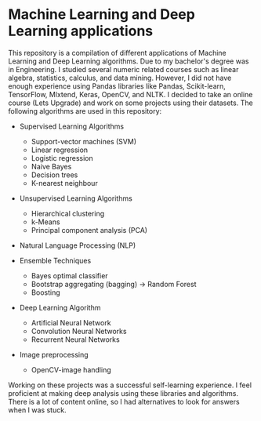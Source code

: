 # Machine Learning and Deep Learning applications
This repository is a compilation of different applications of Machine Learning and Deep Learning algorithms. Due to my bachelor's degree was in Engineering. I studied several numeric related courses such as linear algebra, statistics, calculus, and data mining. However, I did not have enough experience using Pandas libraries like Pandas, Scikit-learn, TensorFlow, Mlxtend, Keras, OpenCV, and NLTK. I decided to take an online course (Lets Upgrade) and work on some projects using their datasets. The following algorithms are used in this repository: 


+ Supervised Learning Algorithms
  +   Support-vector machines (SVM)
  +   Linear regression
  +   Logistic regression
  +   Naive Bayes
  +   Decision trees
  +   K-nearest neighbour 

+ Unsupervised Learning Algorithms
  +   Hierarchical clustering
  +   k-Means
  +   Principal component analysis (PCA)

+ Natural Language Processing (NLP)
+ Ensemble Techniques
  +   Bayes optimal classifier
  +   Bootstrap aggregating (bagging) -> Random Forest
  +   Boosting
+ Deep Learning Algorithm
  +   Artificial Neural Network 
  +   Convolution Neural Networks
  +   Recurrent Neural Networks
+ Image preprocessing
  +   OpenCV-image handling

Working on these projects was a successful self-learning experience. I feel proficient at making deep analysis using these libraries and algorithms. There is a lot of content online, so I had alternatives to look for answers when I was stuck.
